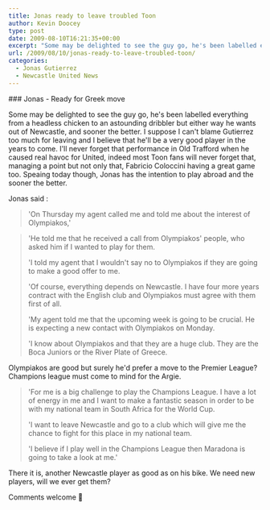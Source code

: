 ```yaml
---
title: Jonas ready to leave troubled Toon
author: Kevin Doocey
type: post
date: 2009-08-10T16:21:35+00:00
excerpt: "Some may be delighted to see the guy go, he's been labelled everything from a headless chicken to an"
url: /2009/08/10/jonas-ready-to-leave-troubled-toon/
categories:
  - Jonas Gutierrez
  - Newcastle United News
---
```


### Jonas - Ready for Greek move

Some may be delighted to see the guy go, he's been labelled everything from a headless chicken to an astounding dribbler but either way he wants out of Newcastle, and sooner the better. I suppose  I can't blame Gutierrez too much for leaving and I believe that he'll be a very good player in the years to come. I'll never forget that performance in Old Trafford when he caused real havoc for United, indeed most Toon fans will never forget that, managing a point but not only that, Fabricio Coloccini having a great game too. Speaing today though, Jonas has the intention to play abroad and the sooner the better.

Jonas said :

> 'On Thursday my agent called me and told me about the interest of Olympiakos,'

> 'He told me that he received a call from Olympiakos' people, who asked him if I wanted to play for them.
>
> 'I told my agent that I wouldn't say no to Olympiakos if they are going to make a good offer to me.
>
> 'Of course, everything depends on Newcastle. I have four more years contract with the English club and Olympiakos must agree with them first of all.
>
> 'My agent told me that the upcoming week is going to be crucial. He is expecting a new contact with Olympiakos on Monday.
>
> 'I know about Olympiakos and that they are a huge club. They are the Boca Juniors or the River Plate of Greece.

Olympiakos are good but surely he'd prefer a move to the Premier League? Champions league must come to mind for the Argie.

> 'For me is a big challenge to play the Champions League. I have a lot of energy in me and I want to make a fantastic season in order to be with my national team in South Africa for the World Cup.
>
> 'I want to leave Newcastle and go to a club which will give me the chance to fight for this place in my national team.
>
> 'I believe if I play well in the Champions League then Maradona is going to take a look at me.'

There it is, another Newcastle player as good as on his bike. We need new players, will we ever get them?

Comments welcome 🙂
